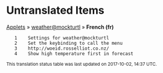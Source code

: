 # Untranslated Items
[Applets](../../../README.md) &#187; [weather@mockturtl](../README.md) &#187; **French (fr)**

       1	Settings for weather@mockturtl
       2	Set the keybinding to call the menu
       3	http://woeid.rosselliot.co.nz/
       4	Show high temperature first in forecast

<sup>This translation status table was last updated on 2017-10-02, 14:37 UTC.</sup>
